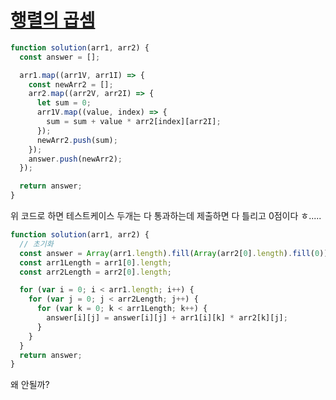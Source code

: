 # [행렬의 곱셈](https://programmers.co.kr/learn/courses/30/lessons/12949)

```js
function solution(arr1, arr2) {
  const answer = [];

  arr1.map((arr1V, arr1I) => {
    const newArr2 = [];
    arr2.map((arr2V, arr2I) => {
      let sum = 0;
      arr1V.map((value, index) => {
        sum = sum + value * arr2[index][arr2I];
      });
      newArr2.push(sum);
    });
    answer.push(newArr2);
  });

  return answer;
}
```

위 코드로 하면 테스트케이스 두개는 다 통과하는데 제출하면 다 틀리고 0점이다 ㅎ.....

```js
function solution(arr1, arr2) {
  // 초기화
  const answer = Array(arr1.length).fill(Array(arr2[0].length).fill(0));
  const arr1Length = arr1[0].length;
  const arr2Length = arr2[0].length;

  for (var i = 0; i < arr1.length; i++) {
    for (var j = 0; j < arr2Length; j++) {
      for (var k = 0; k < arr1Length; k++) {
        answer[i][j] = answer[i][j] + arr1[i][k] * arr2[k][j];
      }
    }
  }
  return answer;
}
```

왜 안될까?
